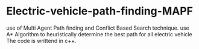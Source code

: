 # Electric-vehicle-path-finding-MAPF
use of Multi Agent Path finding and Conflict Based Search technique.
use A* Algorithm to heuristically determine the best path for all electric vehicle
The code is writtend in c++.

